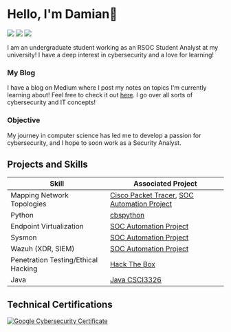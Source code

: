# Hello, I'm Damian👋
<a href="https://www.linkedin.com/in/damivilla/"><img src="https://img.shields.io/badge/-LinkedIn-0072b1?&style=for-the-badge&logo=linkedin&logoColor=white" /></a>
<a href="https://medium.com/@dsuyu"><img src="https://img.shields.io/badge/-Medium-12100E?&style=for-the-badge&logo=medium&logoColor=white" /></a>
<a href="https://app.hackthebox.com/users/2124163"><img src="https://img.shields.io/badge/-Hack%20The%20Box-9FEF00?style=for-the-badge&logo=hack-the-box&logoColor=black" /></a>
<br>

I am an undergraduate student working as an RSOC Student Analyst at my university! I have a deep interest in cybersecurity and a love for learning! 
### My Blog
I have a blog on Medium where I post my notes on topics I'm currently learning about! Feel free to check it out [here](https://medium.com/@dsuyu). I go over all sorts of cybersecurity and IT concepts!

### Objective
My journey in computer science has led me to develop a passion for cybersecurity, and I hope to soon work as a Security Analyst.
    
## Projects and Skills
| Skill                                         | Associated Project         |
|-----------------------------------------------|----------------------------|
| Mapping Network Topologies | [Cisco Packet Tracer](https://github.com/dsuyu1/ciscopackettracer), [SOC Automation Project](https://github.com/dsuyu1/SOC-Automation-Project)|
| Python                     | [cbspython](https://github.com/dsuyu1/cbspython)|
| Endpoint Virtualization    | [SOC Automation Project](https://github.com/dsuyu1/SOC-Automation-Project) |
| Sysmon | [SOC Automation Project](https://github.com/dsuyu1/SOC-Automation-Project) |
| Wazuh (XDR, SIEM) | [SOC Automation Project](https://github.com/dsuyu1/SOC-Automation-Project) |
| Penetration Testing/Ethical Hacking | [Hack The Box](https://github.com/dsuyu1/Hack-The-Box) |
| Java | [Java CSCI3326](https://github.com/dsuyu1/Java-CSCI3326) |

<!--

## Tools
[Provide tools and break them down into categories. Use ChatGPT to help create the link - Remove this afterwards]]

### Network
<div>
    <img src="https://img.shields.io/badge/-Wireshark-1679A7?&style=for-the-badge&logo=Wireshark&logoColor=white" />
    <img src="https://img.shields.io/badge/-Suricata-EF3B2D?&style=for-the-badge&logo=Suricata&logoColor=white" />
    <img src="https://img.shields.io/badge/-Zeek-777BB4?&style=for-the-badge&logo=Zeek&logoColor=white" />
</div>

### Endpoint
<div>
    <img src="https://img.shields.io/badge/-Microsoft_Defender_for_Endpoint-00A4EF?&style=for-the-badge&logo=Microsoft&logoColor=white" />
    <img src="https://img.shields.io/badge/-Velociraptor-4B275F?&style=for-the-badge&logo=Velociraptor&logoColor=white" />
</div>

### SIEM
<div>
    <img src="https://img.shields.io/badge/-Microsoft_Sentinel-0078D4?&style=for-the-badge&logo=Microsoft&logoColor=white" />
    <img src="https://img.shields.io/badge/-Splunk-000000?&style=for-the-badge&logo=Splunk&logoColor=white" />
    <img src="https://img.shields.io/badge/-Elastic-005571?&style=for-the-badge&logo=Elastic&logoColor=white" />
</div>
-->

## Technical Certifications
<div>
  
[![Google Cybersecurity Certificate](https://img.shields.io/badge/Google%20Cybersecurity%20Certificate-blue?logo=google)](https://coursera.org/share/a7e24b15803459cd69ec413d812c136f)



</div>

<!--
## Non-Technical Certifications


## Projects
- Detection Lab
- SOC Automation Project
-->
